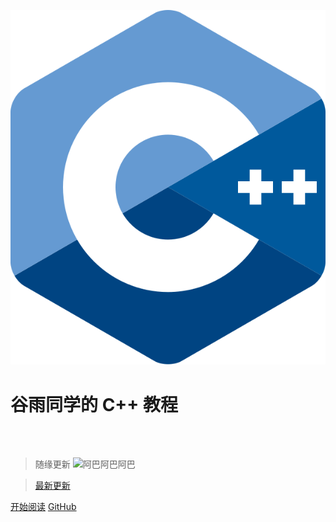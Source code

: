 ![logo](/assets/isocpplogo.svg ':size=150')

# 谷雨同学的 C++ 教程

<br><br>
<!-- > <strong style="color:red">暂缓更新</strong> -->
> 随缘更新 ![阿巴阿巴阿巴](https://s1.ax1x.com/2020/07/06/UiKb0x.jpg ':size=50')

<blockquote>
    <p>
        <a id="date" href="https://github.com/Guyutongxue/MyCppTutorial/commit/HEAD">最新更新</a>
    </p>
</blockquote>

[开始阅读](README)
[GitHub](https://github.com/Guyutongxue/MyCppTutorial)

